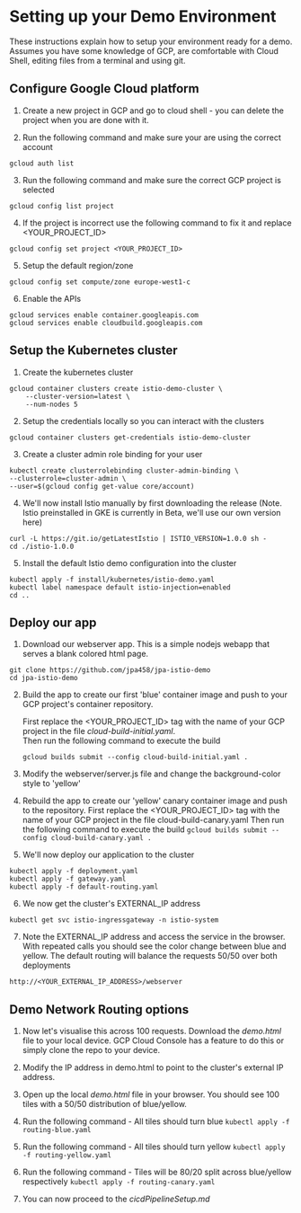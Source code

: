 # Setting up your Demo Environment
These instructions explain how to setup your environment ready for a demo.
Assumes you have some knowledge of GCP, are comfortable with Cloud Shell, editing files from a terminal and using git.

## Configure Google Cloud platform
1. Create a new project in GCP and go to cloud shell - you can delete the project when you are done with it.

2. Run the following command and make sure your are using the correct account

  `gcloud auth list`

3. Run the following command and make sure the correct GCP project is selected

  `gcloud config list project`

4. If the project is incorrect use the following command to fix it and replace <YOUR_PROJECT_ID>

  `gcloud config set project <YOUR_PROJECT_ID>`

5. Setup the default region/zone

  `gcloud config set compute/zone europe-west1-c`

6. Enable the APIs
  ```
  gcloud services enable container.googleapis.com
  gcloud services enable cloudbuild.googleapis.com
  ```

## Setup the Kubernetes cluster
1. Create the kubernetes cluster
```
gcloud container clusters create istio-demo-cluster \
    --cluster-version=latest \
    --num-nodes 5
```

2. Setup the credentials locally so you can interact with the clusters

  ```gcloud container clusters get-credentials istio-demo-cluster```

3. Create a cluster admin role binding for your user
```
kubectl create clusterrolebinding cluster-admin-binding \
--clusterrole=cluster-admin \
--user=$(gcloud config get-value core/account)
```

4. We'll now install Istio manually by first downloading the release
(Note. Istio preinstalled in GKE is currently in Beta, we'll use our own version here)
```
curl -L https://git.io/getLatestIstio | ISTIO_VERSION=1.0.0 sh -
cd ./istio-1.0.0
```

5. Install the default Istio demo configuration into the cluster
```
kubectl apply -f install/kubernetes/istio-demo.yaml
kubectl label namespace default istio-injection=enabled
cd ..
```

## Deploy our app

1. Download our webserver app. This is a simple nodejs webapp that serves a blank colored html page.
```
git clone https://github.com/jpa458/jpa-istio-demo
cd jpa-istio-demo
```

2. Build the app to create our first 'blue' container image and push to your GCP project's container repository.

    First replace the <YOUR_PROJECT_ID> tag with the name of your GCP project in the file *cloud-build-initial.yaml*.  
    Then run the following command to execute the build

    `gcloud builds submit --config cloud-build-initial.yaml .`

3. Modify the webserver/server.js file and change the background-color style to 'yellow'

4. Rebuild the app to create our 'yellow' canary container image and push to the repository.
First replace the <YOUR_PROJECT_ID> tag with the name of your GCP project in the file cloud-build-canary.yaml
Then run the following command to execute the build
`gcloud builds submit --config cloud-build-canary.yaml .`

5. We'll now deploy our application to the cluster
```
kubectl apply -f deployment.yaml
kubectl apply -f gateway.yaml
kubectl apply -f default-routing.yaml
```

6. We now get the cluster's EXTERNAL_IP address
```
kubectl get svc istio-ingressgateway -n istio-system
```

7. Note the EXTERNAL_IP address and access the service in the browser.  With repeated calls you should see the color change between blue and yellow. The default routing will balance the requests 50/50 over both deployments

`http://<YOUR_EXTERNAL_IP_ADDRESS>/webserver`

## Demo Network Routing options
1. Now let's visualise this across 100 requests. Download the *demo.html* file to your local device. GCP Cloud Console has a feature to do this or simply clone the repo to your device.

2. Modify the IP address in demo.html to point to the cluster's external IP address.

3. Open up the local *demo.html* file in your browser. You should see 100 tiles with a 50/50 distribution of blue/yellow.

4. Run the following command - All tiles should turn blue
`kubectl apply -f routing-blue.yaml`

5. Run the following command - All tiles should turn yellow
`kubectl apply -f routing-yellow.yaml`

6. Run the following command - Tiles will be 80/20 split across blue/yellow respectively
`kubectl apply -f routing-canary.yaml`

7. You can now proceed to the *cicdPipelineSetup.md*
